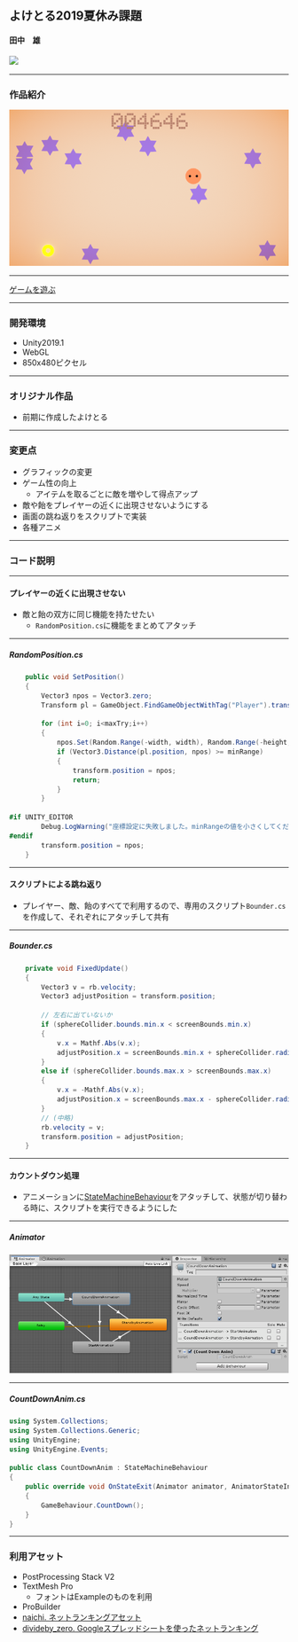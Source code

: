 ## よけとる2019夏休み課題
#### 田中　雄

[<img src="https://gitpitch.com/pitchme/cdn/github/dat19/yoketoru2019summer/master/43F92675B230A3E8E3FC41067E1E5199C96CF25608E163B904CD66D8644DC8FF1E467467CB9E1D37642E3C24A68E2E250C5306EF1DE5A86442421D267AF1201C0562B98395C017DF5F7F370929E9699B40F4E6FFDAA94F21ACA99DACDCF1FDA4/images/title.png" height="200px">](https://dat19.github.io/yoketoru2019summer/webgl/index.html)

---

### 作品紹介

![ゲーム画面](images/game.png)

---

[ゲームを遊ぶ](https://dat19.github.io/yoketoru2019summer/webgl/index.html)

---

### 開発環境
- Unity2019.1
- WebGL
- 850x480ピクセル

---

### オリジナル作品

- 前期に作成したよけとる

---

### 変更点
- グラフィックの変更
- ゲーム性の向上
  - アイテムを取るごとに敵を増やして得点アップ
- 敵や飴をプレイヤーの近くに出現させないようにする
- 画面の跳ね返りをスクリプトで実装
- 各種アニメ

---

### コード説明

---

#### プレイヤーの近くに出現させない

- 敵と飴の双方に同じ機能を持たせたい
  - `RandomPosition.cs`に機能をまとめてアタッチ

---

##### RandomPosition.cs

```cs
    public void SetPosition()
    {
        Vector3 npos = Vector3.zero;
        Transform pl = GameObject.FindGameObjectWithTag("Player").transform;

        for (int i=0; i<maxTry;i++)
        {
            npos.Set(Random.Range(-width, width), Random.Range(-height, height), 0);
            if (Vector3.Distance(pl.position, npos) >= minRange)
            {
                transform.position = npos;
                return;
            }
        }

#if UNITY_EDITOR
        Debug.LogWarning("座標設定に失敗しました。minRangeの値を小さくしてください。", gameObject);
#endif
        transform.position = npos;
    }
```

---

#### スクリプトによる跳ね返り
- プレイヤー、敵、飴のすべてで利用するので、専用のスクリプト`Bounder.cs`を作成して、それぞれにアタッチして共有

---

##### Bounder.cs

```cs
    private void FixedUpdate()
    {
        Vector3 v = rb.velocity;
        Vector3 adjustPosition = transform.position;

        // 左右に出ていないか
        if (sphereCollider.bounds.min.x < screenBounds.min.x)
        {
            v.x = Mathf.Abs(v.x);
            adjustPosition.x = screenBounds.min.x + sphereCollider.radius;
        }
        else if (sphereCollider.bounds.max.x > screenBounds.max.x)
        {
            v.x = -Mathf.Abs(v.x);
            adjustPosition.x = screenBounds.max.x - sphereCollider.radius;
        }
        // (中略)
        rb.velocity = v;
        transform.position = adjustPosition;
    }
```

---

#### カウントダウン処理
- アニメーションに[StateMachineBehaviour](https://docs.unity3d.com/ja/2017.4/ScriptReference/StateMachineBehaviour.html)をアタッチして、状態が切り替わる時に、スクリプトを実行できるようにした

---

##### Animator

![カウントダウンアニメーター](images/statemachine.png)

---

##### CountDownAnim.cs

```cs
using System.Collections;
using System.Collections.Generic;
using UnityEngine;
using UnityEngine.Events;

public class CountDownAnim : StateMachineBehaviour
{
    public override void OnStateExit(Animator animator, AnimatorStateInfo stateInfo, int layerIndex)
    {
        GameBehaviour.CountDown();
    }
}

```

---

### 利用アセット
- PostProcessing Stack V2
- TextMesh Pro
  - フォントはExampleのものを利用
- ProBuilder
- [naichi. ネットランキングアセット](https://github.com/naichilab/unity-simple-ranking/tree/ed840a13570b5f9e1cb1652996d245f60950908f)
- [divideby_zero. Googleスプレッドシートを使ったネットランキング](https://qiita.com/divideby_zero/items/50897a2695aa04bfeb69)
